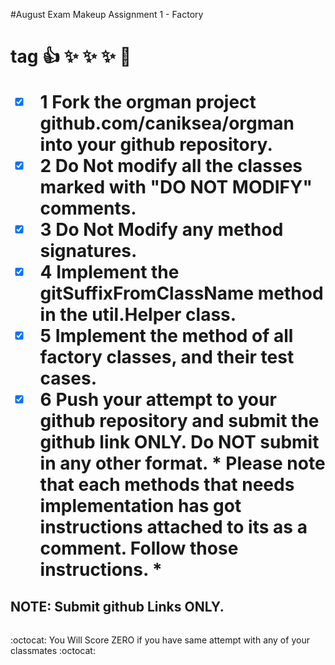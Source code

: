#August Exam Makeup Assignment 1 - Factory<h1> tag
:+1: :sparkles: :sparkles: :sparkles: :metal:
-[x] 1 Fork the orgman project github.com/caniksea/orgman into your github repository.
-[X] 2 Do Not modify all the classes marked  with "DO NOT MODIFY" comments.
-[X] 3 Do Not Modify any method signatures.
-[X] 4 Implement the gitSuffixFromClassName method in the util.Helper class.
-[X] 5 Implement the method of all factory classes, and their test cases. 
-[X] 6 Push your attempt to your github repository and submit the github link ONLY. Do NOT submit in any other format.
\* Please note that each methods that needs implementation has got instructions attached to its as a comment. Follow those instructions.
\*
## NOTE: Submit github Links ONLY.<h6>
:octocat: You Will Score ZERO if you have same attempt with any of your classmates :octocat:
